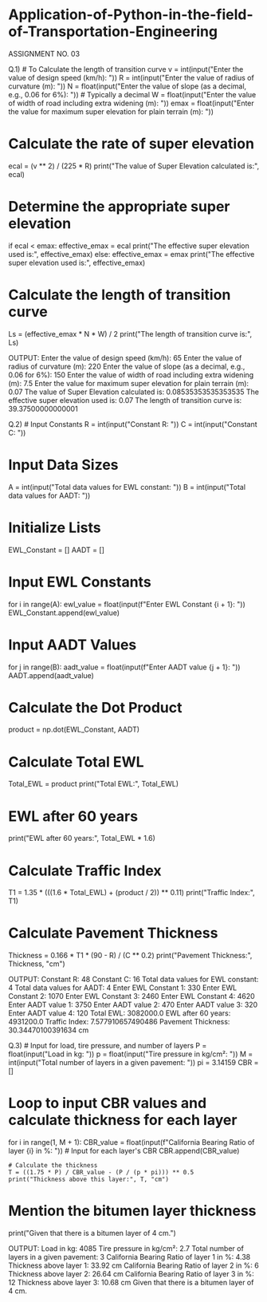 # Application-of-Python-in-the-field-of-Transportation-Engineering
ASSIGNMENT NO. 03


Q.1) # To Calculate the length of transition curve
v = int(input("Enter the value of design speed (km/h): "))
R = int(input("Enter the value of radius of curvature (m): "))
N = float(input("Enter the value of slope (as a decimal, e.g., 0.06 for 6%): "))  # Typically a decimal
W = float(input("Enter the value of width of road including extra widening (m): "))
emax = float(input("Enter the value for maximum super elevation for plain terrain (m): "))

# Calculate the rate of super elevation
ecal = (v ** 2) / (225 * R)
print("The value of Super Elevation calculated is:", ecal)

# Determine the appropriate super elevation
if ecal < emax:
    effective_emax = ecal
    print("The effective super elevation used is:", effective_emax)
else:
    effective_emax = emax
    print("The effective super elevation used is:", effective_emax)

# Calculate the length of transition curve
Ls = (effective_emax * N * W) / 2
print("The length of transition curve is:", Ls)

OUTPUT:
Enter the value of design speed (km/h): 65
Enter the value of radius of curvature (m): 220
Enter the value of slope (as a decimal, e.g., 0.06 for 6%): 150
Enter the value of width of road including extra widening (m): 7.5
Enter the value for maximum super elevation for plain terrain (m): 0.07
The value of Super Elevation calculated is: 0.08535353535353535
The effective super elevation used is: 0.07
The length of transition curve is: 39.37500000000001


Q.2) # Input Constants
R = int(input("Constant R: "))
C = int(input("Constant C: "))

# Input Data Sizes
A = int(input("Total data values for EWL constant: "))
B = int(input("Total data values for AADT: "))

# Initialize Lists
EWL_Constant = []
AADT = []

# Input EWL Constants
for i in range(A):
    ewl_value = float(input(f"Enter EWL Constant {i + 1}: "))
    EWL_Constant.append(ewl_value)

# Input AADT Values
for j in range(B):
    aadt_value = float(input(f"Enter AADT value {j + 1}: "))
    AADT.append(aadt_value)

# Calculate the Dot Product
product = np.dot(EWL_Constant, AADT)

# Calculate Total EWL
Total_EWL = product
print("Total EWL:", Total_EWL)

# EWL after 60 years
print("EWL after 60 years:", Total_EWL * 1.6)

# Calculate Traffic Index
T1 = 1.35 * (((1.6 * Total_EWL) + (product / 2)) ** 0.11)
print("Traffic Index:", T1)

# Calculate Pavement Thickness
Thickness = 0.166 * T1 * (90 - R) / (C ** 0.2)
print("Pavement Thickness:", Thickness, "cm")

OUTPUT:
Constant R: 48
Constant C: 16
Total data values for EWL constant: 4
Total data values for AADT: 4
Enter EWL Constant 1: 330
Enter EWL Constant 2: 1070
Enter EWL Constant 3: 2460
Enter EWL Constant 4: 4620
Enter AADT value 1: 3750
Enter AADT value 2: 470
Enter AADT value 3: 320
Enter AADT value 4: 120
Total EWL: 3082000.0
EWL after 60 years: 4931200.0
Traffic Index: 7.577910657490486
Pavement Thickness: 30.34470100391634 cm



Q.3) # Input for load, tire pressure, and number of layers
P = float(input("Load in kg: "))
p = float(input("Tire pressure in kg/cm²: "))
M = int(input("Total number of layers in a given pavement: "))
pi = 3.14159
CBR = []

# Loop to input CBR values and calculate thickness for each layer
for i in range(1, M + 1):
    CBR_value = float(input(f"California Bearing Ratio of layer {i} in %: "))  # Input for each layer's CBR
    CBR.append(CBR_value)
    
    # Calculate the thickness
    T = ((1.75 * P) / CBR_value - (P / (p * pi))) ** 0.5
    print("Thickness above this layer:", T, "cm")

# Mention the bitumen layer thickness
print("Given that there is a bitumen layer of 4 cm.")


OUTPUT:
Load in kg: 4085
Tire pressure in kg/cm²: 2.7
Total number of layers in a given pavement: 3
California Bearing Ratio of layer 1 in %: 4.38
Thickness above layer 1: 33.92 cm
California Bearing Ratio of layer 2 in %: 6
Thickness above layer 2: 26.64 cm
California Bearing Ratio of layer 3 in %: 12
Thickness above layer 3: 10.68 cm
Given that there is a bitumen layer of 4 cm.
